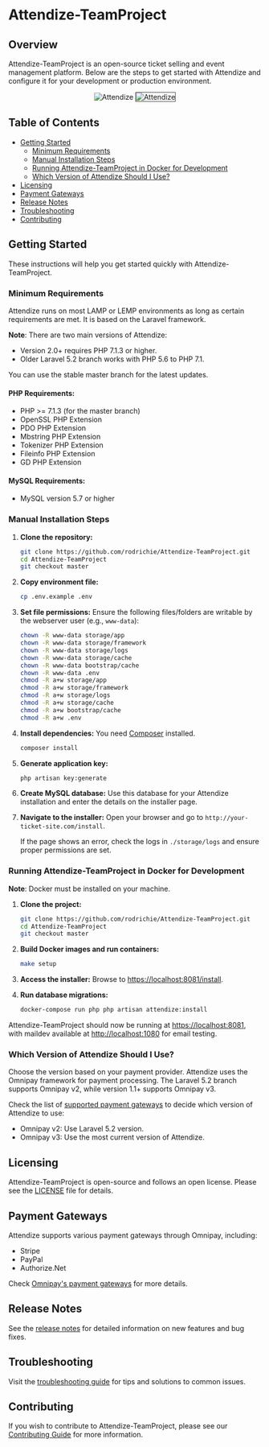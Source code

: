 # Attendize-TeamProject

## Overview
Attendize-TeamProject is an open-source ticket selling and event management platform. Below are the steps to get started with Attendize and configure it for your development or production environment.

<p align="center">
  <img src="/public/assets/images/logo-dark.png" alt="Attendize"/>
  <img style='border: 1px solid #444;' src="https://www.attendize.com/images/screenshots/screen1.PNG" alt="Attendize"/>
</p>

## Table of Contents
- [Getting Started](#getting-started)
  - [Minimum Requirements](#minimum-requirements)
  - [Manual Installation Steps](#manual-installation-steps)
  - [Running Attendize-TeamProject in Docker for Development](#running-attendize-teamproject-in-docker-for-development)
  - [Which Version of Attendize Should I Use?](#which-version-of-attendize-do-i-use)
- [Licensing](#licensing)
- [Payment Gateways](#payment-gateways)
- [Release Notes](#release-notes)
- [Troubleshooting](#troubleshooting)
- [Contributing](#contributing)

## Getting Started

These instructions will help you get started quickly with Attendize-TeamProject.

### Minimum Requirements
Attendize runs on most LAMP or LEMP environments as long as certain requirements are met. It is based on the Laravel framework.

**Note**: There are two main versions of Attendize:
- Version 2.0+ requires PHP 7.1.3 or higher.
- Older Laravel 5.2 branch works with PHP 5.6 to PHP 7.1.

You can use the stable master branch for the latest updates.

#### PHP Requirements:
- PHP >= 7.1.3 (for the master branch)
- OpenSSL PHP Extension
- PDO PHP Extension
- Mbstring PHP Extension
- Tokenizer PHP Extension
- Fileinfo PHP Extension
- GD PHP Extension

#### MySQL Requirements:
- MySQL version 5.7 or higher

### Manual Installation Steps
1. **Clone the repository:**
   ```bash
   git clone https://github.com/rodrichie/Attendize-TeamProject.git
   cd Attendize-TeamProject
   git checkout master
   ```

2. **Copy environment file:**
   ```bash
   cp .env.example .env
   ```

3. **Set file permissions:**
   Ensure the following files/folders are writable by the webserver user (e.g., `www-data`):
   ```bash
   chown -R www-data storage/app
   chown -R www-data storage/framework
   chown -R www-data storage/logs
   chown -R www-data storage/cache
   chown -R www-data bootstrap/cache
   chown -R www-data .env
   chmod -R a+w storage/app
   chmod -R a+w storage/framework
   chmod -R a+w storage/logs
   chmod -R a+w storage/cache
   chmod -R a+w bootstrap/cache
   chmod -R a+w .env
   ```

4. **Install dependencies:**
   You need [Composer](https://getcomposer.org/) installed.
   ```bash
   composer install
   ```

5. **Generate application key:**
   ```bash
   php artisan key:generate
   ```

6. **Create MySQL database:**
   Use this database for your Attendize installation and enter the details on the installer page.

7. **Navigate to the installer:**
   Open your browser and go to `http://your-ticket-site.com/install`.

   If the page shows an error, check the logs in `./storage/logs` and ensure proper permissions are set.

### Running Attendize-TeamProject in Docker for Development
**Note**: Docker must be installed on your machine.

1. **Clone the project:**
   ```bash
   git clone https://github.com/rodrichie/Attendize-TeamProject.git
   cd Attendize-TeamProject
   git checkout master
   ```

2. **Build Docker images and run containers:**
   ```bash
   make setup
   ```

3. **Access the installer:**
   Browse to [https://localhost:8081/install](https://localhost:8081/install).

4. **Run database migrations:**
   ```bash
   docker-compose run php php artisan attendize:install
   ```

Attendize-TeamProject should now be running at [https://localhost:8081](https://localhost:8081), with maildev available at [http://localhost:1080](http://localhost:1080) for email testing.

### Which Version of Attendize Should I Use?
Choose the version based on your payment provider. Attendize uses the Omnipay framework for payment processing. The Laravel 5.2 branch supports Omnipay v2, while version 1.1+ supports Omnipay v3.

Check the list of [supported payment gateways](https://github.com/thephpleague/omnipay#payment-gateways) to decide which version of Attendize to use:
- Omnipay v2: Use Laravel 5.2 version.
- Omnipay v3: Use the most current version of Attendize.

## Licensing
Attendize-TeamProject is open-source and follows an open license. Please see the [LICENSE](LICENSE) file for details.

## Payment Gateways
Attendize supports various payment gateways through Omnipay, including:
- Stripe
- PayPal
- Authorize.Net

Check [Omnipay's payment gateways](https://github.com/thephpleague/omnipay#payment-gateways) for more details.

## Release Notes
See the [release notes](https://github.com/rodrichie/Attendize-TeamProject/releases) for detailed information on new features and bug fixes.

## Troubleshooting
Visit the [troubleshooting guide](https://attendize.com/docs/troubleshooting.html) for tips and solutions to common issues.

## Contributing
If you wish to contribute to Attendize-TeamProject, please see our [Contributing Guide](CONTRIBUTING.md) for more information.
